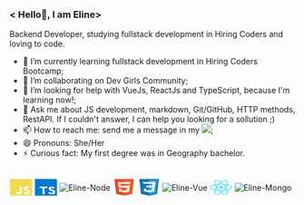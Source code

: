 ### < Hello👋, I am Eline>

Backend Developer, studying fullstack development in Hiring Coders and loving to code.

- 🌱 I’m currently learning fullstack development in Hiring Coders Bootcamp;
- 👯 I’m collaborating on Dev Girls Community;
- 🤔 I’m looking for help with VueJs, ReactJs and TypeScript, because I'm learning now!;
- 💬 Ask me about JS development, markdown, Git/GitHub, HTTP methods, RestAPI. If I couldn't answer, I can help you looking for a sollution ;)
- 📫 How to reach me: send me a message in my <a href="https://www.linkedin.com/in/eline-silva-de-paula-pimentel/" target="_blank"><img src="https://img.shields.io/badge/-LinkedIn-%230077B5?style=for-the-badge&logo=linkedin&logoColor=white" target="_blank"></a>;
- 😄 Pronouns: She/Her
- ⚡ Curious fact: My first degree was in Geography bachelor.


<div style="display: inline_block"><br>
  <img align="center" alt="Eline-Js" height="30" width="40" src="https://raw.githubusercontent.com/devicons/devicon/master/icons/javascript/javascript-plain.svg">
  <img align="center" alt="Eline-Ts" height="30" width="40" src="https://raw.githubusercontent.com/devicons/devicon/master/icons/typescript/typescript-plain.svg">
  <img align="center" alt="Eline-Node" height="30" width="40" src="https://cdn.freebiesupply.com/logos/large/2x/nodejs-icon-logo-png-transparent.png">
  <img align="center" alt="Eline-HTML" height="30" width="40" src="https://raw.githubusercontent.com/devicons/devicon/master/icons/html5/html5-original.svg">
  <img align="center" alt="Eline-CSS" height="30" width="40" src="https://raw.githubusercontent.com/devicons/devicon/master/icons/css3/css3-original.svg">  
  <img align="center" alt="Eline-Vue" height="30" width="40" src="https://dwglogo.com/wp-content/uploads/2017/09/Vue_js_logo.png">
  <img align="center" alt="Eline-React" height="30" width="40" src="https://raw.githubusercontent.com/devicons/devicon/master/icons/react/react-original.svg">
   <img align="center" alt="Eline-Mongo" height="30" width="40" src="https://vectorified.com/images/mongodb-icon-9.png">
  
</div>
